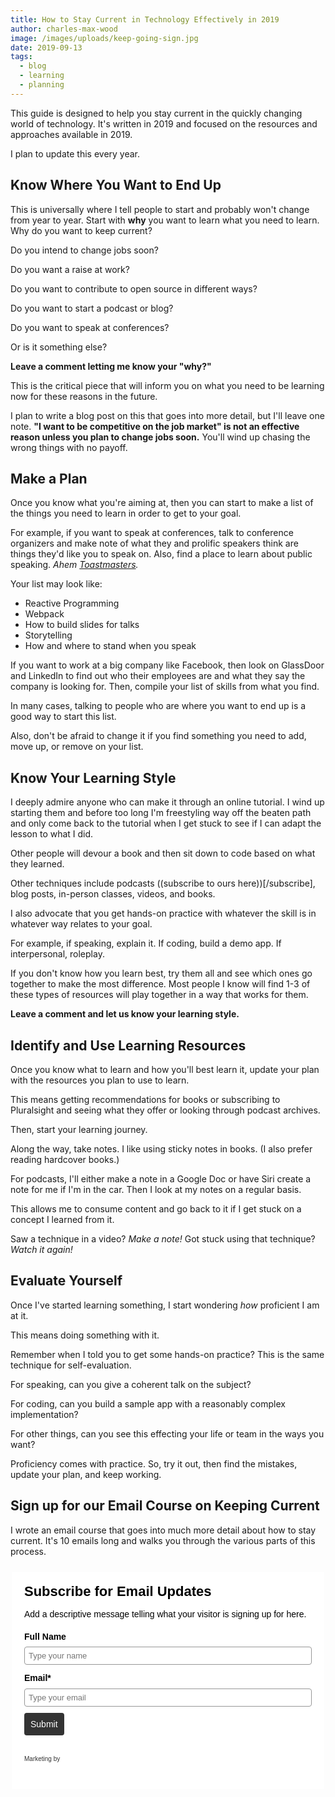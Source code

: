 ```yaml
---
title: How to Stay Current in Technology Effectively in 2019
author: charles-max-wood
image: /images/uploads/keep-going-sign.jpg
date: 2019-09-13
tags:
  - blog
  - learning
  - planning
---
```

This guide is designed to help you stay current in the quickly changing world of technology. It's written in 2019 and focused on the resources and approaches available in 2019.

I plan to update this every year.

## Know Where You Want to End Up

This is universally where I tell people to start and probably won't change from year to year. Start with **why** you want to learn what you need to learn. Why do you want to keep current?

Do you intend to change jobs soon?

Do you want a raise at work?

Do you want to contribute to open source in different ways?

Do you want to start a podcast or blog?

Do you want to speak at conferences?

Or is it something else?

**Leave a comment letting me know your "why?"**

This is the critical piece that will inform you on what you need to be learning now for these reasons in the future.

I plan to write a blog post on this that goes into more detail, but I'll leave one note. **"I want to be competitive on the job market" is not an effective reason unless you plan to change jobs soon.** You'll wind up chasing the wrong things with no payoff.

## Make a Plan

Once you know what you're aiming at, then you can start to make a list of the things you need to learn in order to get to your goal.

For example, if you want to speak at conferences, talk to conference organizers and make note of what they and prolific speakers think are things they'd like you to speak on. Also, find a place to learn about public speaking. *Ahem [Toastmasters](https://toastmasters.org).*

Your list may look like:

* Reactive Programming
* Webpack
* How to build slides for talks
* Storytelling
* How and where to stand when you speak

If you want to work at a big company like Facebook, then look on GlassDoor and LinkedIn to find out who their employees are and what they say the company is looking for. Then, compile your list of skills from what you find.

In many cases, talking to people who are where you want to end up is a good way to start this list.

Also, don't be afraid to change it if you find something you need to add, move up, or remove on your list.

## Know Your Learning Style

I deeply admire anyone who can make it through an online tutorial. I wind up starting them and before too long I'm freestyling way off the beaten path and only come back to the tutorial when I get stuck to see if I can adapt the lesson to what I did.

Other people will devour a book and then sit down to code based on what they learned.

Other techniques include podcasts (\(subscribe to ours here\))[/subscribe], blog posts, in-person classes, videos, and books.

I also advocate that you get hands-on practice with whatever the skill is in whatever way relates to your goal.

For example, if speaking, explain it. If coding, build a demo app. If interpersonal, roleplay.

If you don't know how you learn best, try them all and see which ones go together to make the most difference. Most people I know will find 1-3 of these types of resources will play together in a way that works for them.

**Leave a comment and let us know your learning style.**

## Identify and Use Learning Resources

Once you know what to learn and how you'll best learn it, update your plan with the resources you plan to use to learn.

This means getting recommendations for books or subscribing to Pluralsight and seeing what they offer or looking through podcast archives.

Then, start your learning journey.

Along the way, take notes. I like using sticky notes in books. (I also prefer reading hardcover books.)

For podcasts, I'll either make a note in a Google Doc or have Siri create a note for me if I'm in the car. Then I look at my notes on a regular basis.

This allows me to consume content and go back to it if I get stuck on a concept I learned from it.

Saw a technique in a video? *Make a note!* Got stuck using that technique? *Watch it again!*

## Evaluate Yourself

Once I've started learning something, I start wondering *how* proficient I am at it.

This means doing something with it.

Remember when I told you to get some hands-on practice? This is the same technique for self-evaluation.

For speaking, can you give a coherent talk on the subject?

For coding, can you build a sample app with a reasonably complex implementation?

For other things, can you see this effecting your life or team in the ways you want?

Proficiency comes with practice. So, try it out, then find the mistakes, update your plan, and keep working.

## Sign up for our Email Course on Keeping Current

I wrote an email course that goes into much more detail about how to stay current. It's 10 emails long and walks you through the various parts of this process.

<style>
 #_form_45_ { font-size:14px; line-height:1.6; font-family:arial, helvetica, sans-serif; margin:0; }
 #_form_45_ * { outline:0; }
 ._form_hide { display:none; visibility:hidden; }
 ._form_show { display:block; visibility:visible; }
 #_form_45_._form-top { top:0; }
 #_form_45_._form-bottom { bottom:0; }
 #_form_45_._form-left { left:0; }
 #_form_45_._form-right { right:0; }
 #_form_45_ input[type="text"],#_form_45_ input[type="date"],#_form_45_ textarea { padding:6px; height:auto; border:#979797 1px solid; border-radius:4px; color:#000 !important; font-size:13px; -webkit-box-sizing:border-box; -moz-box-sizing:border-box; box-sizing:border-box; }
 #_form_45_ textarea { resize:none; }
 #_form_45_ ._submit { -webkit-appearance:none; cursor:pointer; font-family:arial, sans-serif; font-size:14px; text-align:center; background:#333 !important; border:0 !important; -moz-border-radius:4px !important; -webkit-border-radius:4px !important; border-radius:4px !important; color:#fff !important; padding:10px !important; }
 #_form_45_ ._close-icon { cursor:pointer; background-image:url('https://d226aj4ao1t61q.cloudfront.net/esfkyjh1u_forms-close-dark.png'); background-repeat:no-repeat; background-size:14.2px 14.2px; position:absolute; display:block; top:11px; right:9px; overflow:hidden; width:16.2px; height:16.2px; }
 #_form_45_ ._close-icon:before { position:relative; }
 #_form_45_ ._form-body { margin-bottom:30px; }
 #_form_45_ ._form-image-left { width:150px; float:left; }
 #_form_45_ ._form-content-right { margin-left:164px; }
 #_form_45_ ._form-branding { color:#fff; font-size:10px; clear:both; text-align:left; margin-top:30px; font-weight:100; }
 #_form_45_ ._form-branding ._logo { display:block; width:130px; height:14px; margin-top:6px; background-image:url('https://d226aj4ao1t61q.cloudfront.net/hh9ujqgv5_aclogo_li.png'); background-size:130px auto; background-repeat:no-repeat; }
 #_form_45_ ._form-label,#_form_45_ ._form_element ._form-label { font-weight:bold; margin-bottom:5px; display:block; }
 #_form_45_._dark ._form-branding { color:#333; }
 #_form_45_._dark ._form-branding ._logo { background-image:url('https://d226aj4ao1t61q.cloudfront.net/jftq2c8s_aclogo_dk.png'); }
 #_form_45_ ._form_element { position:relative; margin-bottom:10px; font-size:0; max-width:100%; }
 #_form_45_ ._form_element * { font-size:14px; }
 #_form_45_ ._form_element._clear { clear:both; width:100%; float:none; }
 #_form_45_ ._form_element._clear:after { clear:left; }
 #_form_45_ ._form_element input[type="text"],#_form_45_ ._form_element input[type="date"],#_form_45_ ._form_element select,#_form_45_ ._form_element textarea:not(.g-recaptcha-response) { display:block; width:100%; -webkit-box-sizing:border-box; -moz-box-sizing:border-box; box-sizing:border-box; }
 #_form_45_ ._field-wrapper { position:relative; }
 #_form_45_ ._inline-style { float:left; }
 #_form_45_ ._inline-style input[type="text"] { width:150px; }
 #_form_45_ ._inline-style:not(._clear) + ._inline-style:not(._clear) { margin-left:20px; }
 #_form_45_ ._form_element img._form-image { max-width:100%; }
 #_form_45_ ._clear-element { clear:left; }
 #_form_45_ ._full_width { width:100%; }
 #_form_45_ ._form_full_field { display:block; width:100%; margin-bottom:10px; }
 #_form_45_ input[type="text"]._has_error,#_form_45_ textarea._has_error { border:#f37c7b 1px solid; }
 #_form_45_ input[type="checkbox"]._has_error { outline:#f37c7b 1px solid; }
 #_form_45_ ._error { display:block; position:absolute; font-size:13px; z-index:10000001; }
 #_form_45_ ._error._above { padding-bottom:4px; bottom:39px; right:0; }
 #_form_45_ ._error._below { padding-top:4px; top:100%; right:0; }
 #_form_45_ ._error._above ._error-arrow { bottom:0; right:15px; border-left:5px solid transparent; border-right:5px solid transparent; border-top:5px solid #f37c7b; }
 #_form_45_ ._error._below ._error-arrow { top:0; right:15px; border-left:5px solid transparent; border-right:5px solid transparent; border-bottom:5px solid #f37c7b; }
 #_form_45_ ._error-inner { padding:8px 12px; background-color:#f37c7b; font-size:13px; font-family:arial, sans-serif; color:#fff; text-align:center; text-decoration:none; -webkit-border-radius:4px; -moz-border-radius:4px; border-radius:4px; }
 #_form_45_ ._error-inner._form_error { margin-bottom:5px; text-align:left; }
 #_form_45_ ._button-wrapper ._error-inner._form_error { position:static; }
 #_form_45_ ._error-inner._no_arrow { margin-bottom:10px; }
 #_form_45_ ._error-arrow { position:absolute; width:0; height:0; }
 #_form_45_ ._error-html { margin-bottom:10px; }
 .pika-single { z-index:10000001 !important; }
 @media all and (min-width:320px) and (max-width:667px) { ::-webkit-scrollbar { display:none; }
 #_form_45_ { margin:0; width:100%; min-width:100%; max-width:100%; box-sizing:border-box; }
 #_form_45_ * { -webkit-box-sizing:border-box; -moz-box-sizing:border-box; box-sizing:border-box; font-size:1em; }
 #_form_45_ ._form-content { margin:0; width:100%; }
 #_form_45_ ._form-inner { display:block; min-width:100%; }
 #_form_45_ ._form-title,#_form_45_ ._inline-style { margin-top:0; margin-right:0; margin-left:0; }
 #_form_45_ ._form-title { font-size:1.2em; }
 #_form_45_ ._form_element { margin:0 0 20px; padding:0; width:100%; }
 #_form_45_ ._form-element,#_form_45_ ._inline-style,#_form_45_ input[type="text"],#_form_45_ label,#_form_45_ p,#_form_45_ textarea:not(.g-recaptcha-response) { float:none; display:block; width:100%; }
 #_form_45_ ._row._checkbox-radio label { display:inline; }
 #_form_45_ ._row,#_form_45_ p,#_form_45_ label { margin-bottom:0.7em; width:100%; }
 #_form_45_ ._row input[type="checkbox"],#_form_45_ ._row input[type="radio"] { margin:0 !important; vertical-align:middle !important; }
 #_form_45_ ._row input[type="checkbox"] + span label { display:inline; }
 #_form_45_ ._row span label { margin:0 !important; width:initial !important; vertical-align:middle !important; }
 #_form_45_ ._form-image { max-width:100%; height:auto !important; }
 #_form_45_ input[type="text"] { padding-left:10px; padding-right:10px; font-size:16px; line-height:1.3em; -webkit-appearance:none; }
 #_form_45_ input[type="radio"],#_form_45_ input[type="checkbox"] { display:inline-block; width:1.3em; height:1.3em; font-size:1em; margin:0 0.3em 0 0; vertical-align:baseline; }
 #_form_45_ button[type="submit"] { padding:20px; font-size:1.5em; }
 #_form_45_ ._inline-style { margin:20px 0 0 !important; }
 }
 #_form_45_ { position:relative; text-align:left; margin:25px auto 0; padding:20px; -webkit-box-sizing:border-box; -moz-box-sizing:border-box; box-sizing:border-box; *zoom:1; background:#fff !important; border:0px solid #b0b0b0 !important; width:500px; -moz-border-radius:0px !important; -webkit-border-radius:0px !important; border-radius:0px !important; color:#000 !important; }
 #_form_45_ ._form-title { font-size:22px; line-height:22px; font-weight:600; margin-bottom:0; }
 #_form_45_:before,#_form_45_:after { content:" "; display:table; }
 #_form_45_:after { clear:both; }
 #_form_45_._inline-style { width:auto; display:inline-block; }
 #_form_45_._inline-style input[type="text"],#_form_45_._inline-style input[type="date"] { padding:10px 12px; }
 #_form_45_._inline-style button._inline-style { position:relative; top:27px; }
 #_form_45_._inline-style p { margin:0; }
 #_form_45_._inline-style ._button-wrapper { position:relative; margin:27px 12.5px 0 20px; }
 #_form_45_ ._form-thank-you { position:relative; left:0; right:0; text-align:center; font-size:18px; }
 @media all and (min-width:320px) and (max-width:667px) { #_form_45_._inline-form._inline-style ._inline-style._button-wrapper { margin-top:20px !important; margin-left:0 !important; }
 }
</style>
<form method="POST" action="https://devchat.activehosted.com/proc.php" id="_form_45_" class="_form _form_45 _inline-form  _dark" novalidate>
  <input type="hidden" name="u" value="45" />
  <input type="hidden" name="f" value="45" />
  <input type="hidden" name="s" />
  <input type="hidden" name="c" value="0" />
  <input type="hidden" name="m" value="0" />
  <input type="hidden" name="act" value="sub" />
  <input type="hidden" name="v" value="2" />
  <div class="_form-content">
    <div class="_form_element _x00773874 _full_width _clear" >
      <div class="_form-title">
        Subscribe for Email Updates
      </div>
    </div>
    <div class="_form_element _x66291727 _full_width _clear" >
      <div class="_html-code">
        <p>
          Add a descriptive message telling what your visitor is signing up for here.
        </p>
      </div>
    </div>
    <div class="_form_element _x09209091 _full_width " >
      <label class="_form-label">
        Full Name
      </label>
      <div class="_field-wrapper">
        <input type="text" name="fullname" placeholder="Type your name" />
      </div>
    </div>
    <div class="_form_element _x30324010 _full_width " >
      <label class="_form-label">
        Email*
      </label>
      <div class="_field-wrapper">
        <input type="text" name="email" placeholder="Type your email" required/>
      </div>
    </div>
    <div class="_button-wrapper _full_width">
      <button id="_form_45_submit" class="_submit" type="submit">
        Submit
      </button>
    </div>
    <div class="_clear-element">
    </div>
  </div>
  <div class="_form-thank-you" style="display:none;">
  </div>
  <div class="_form-branding">
    <div class="_marketing-by">
      Marketing by
    </div>
    <a href="http://www.activecampaign.com" class="_logo"></a>
  </div>
</form><script type="text/javascript">
window.cfields = [];
window._show_thank_you = function(id, message, trackcmp_url) {
  var form = document.getElementById('_form_' + id + '_'), thank_you = form.querySelector('._form-thank-you');
  form.querySelector('._form-content').style.display = 'none';
  thank_you.innerHTML = message;
  thank_you.style.display = 'block';
  if (typeof(trackcmp_url) != 'undefined' && trackcmp_url) {
    // Site tracking URL to use after inline form submission.
    _load_script(trackcmp_url);
  }
  if (typeof window._form_callback !== 'undefined') window._form_callback(id);
};
window._show_error = function(id, message, html) {
  var form = document.getElementById('_form_' + id + '_'), err = document.createElement('div'), button = form.querySelector('button'), old_error = form.querySelector('._form_error');
  if (old_error) old_error.parentNode.removeChild(old_error);
  err.innerHTML = message;
  err.className = '_error-inner _form_error _no_arrow';
  var wrapper = document.createElement('div');
  wrapper.className = '_form-inner';
  wrapper.appendChild(err);
  button.parentNode.insertBefore(wrapper, button);
  document.querySelector('[id^="_form"][id$="_submit"]').disabled = false;
  if (html) {
    var div = document.createElement('div');
    div.className = '_error-html';
    div.innerHTML = html;
    err.appendChild(div);
  }
};
window._load_script = function(url, callback) {
    var head = document.querySelector('head'), script = document.createElement('script'), r = false;
    script.type = 'text/javascript';
    script.charset = 'utf-8';
    script.src = url;
    if (callback) {
      script.onload = script.onreadystatechange = function() {
      if (!r && (!this.readyState || this.readyState == 'complete')) {
        r = true;
        callback();
        }
      };
    }
    head.appendChild(script);
};
(function() {
  if (window.location.search.search("excludeform") !== -1) return false;
  var getCookie = function(name) {
    var match = document.cookie.match(new RegExp('(^|; )' + name + '=([^;]+)'));
    return match ? match[2] : null;
  }
  var setCookie = function(name, value) {
    var now = new Date();
    var time = now.getTime();
    var expireTime = time + 1000 * 60 * 60 * 24 * 365;
    now.setTime(expireTime);
    document.cookie = name + '=' + value + '; expires=' + now + ';path=/';
  }
      var addEvent = function(element, event, func) {
    if (element.addEventListener) {
      element.addEventListener(event, func);
    } else {
      var oldFunc = element['on' + event];
      element['on' + event] = function() {
        oldFunc.apply(this, arguments);
        func.apply(this, arguments);
      };
    }
  }
  var _removed = false;
  var form_to_submit = document.getElementById('_form_45_');
  var allInputs = form_to_submit.querySelectorAll('input, select, textarea'), tooltips = [], submitted = false;

  var getUrlParam = function(name) {
    var regexStr = '[\?&]' + name + '=([^&#]*)';
    var results = new RegExp(regexStr, 'i').exec(window.location.href);
    return results != undefined ? decodeURIComponent(results[1]) : false;
  };

  for (var i = 0; i < allInputs.length; i++) {
    var regexStr = "field\\[(\\d+)\\]";
    var results = new RegExp(regexStr).exec(allInputs[i].name);
    if (results != undefined) {
      allInputs[i].dataset.name = window.cfields[results[1]];
    } else {
      allInputs[i].dataset.name = allInputs[i].name;
    }
    var fieldVal = getUrlParam(allInputs[i].dataset.name);

    if (fieldVal) {
      if (allInputs[i].type == "radio" || allInputs[i].type == "checkbox") {
        if (allInputs[i].value == fieldVal) {
          allInputs[i].checked = true;
        }
      } else {
        allInputs[i].value = fieldVal;
      }
    }
  }

  var remove_tooltips = function() {
    for (var i = 0; i < tooltips.length; i++) {
      tooltips[i].tip.parentNode.removeChild(tooltips[i].tip);
    }
      tooltips = [];
  };
  var remove_tooltip = function(elem) {
    for (var i = 0; i < tooltips.length; i++) {
      if (tooltips[i].elem === elem) {
        tooltips[i].tip.parentNode.removeChild(tooltips[i].tip);
        tooltips.splice(i, 1);
        return;
      }
    }
  };
  var create_tooltip = function(elem, text) {
    var tooltip = document.createElement('div'), arrow = document.createElement('div'), inner = document.createElement('div'), new_tooltip = {};
    if (elem.type != 'radio' && elem.type != 'checkbox') {
      tooltip.className = '_error';
      arrow.className = '_error-arrow';
      inner.className = '_error-inner';
      inner.innerHTML = text;
      tooltip.appendChild(arrow);
      tooltip.appendChild(inner);
      elem.parentNode.appendChild(tooltip);
    } else {
      tooltip.className = '_error-inner _no_arrow';
      tooltip.innerHTML = text;
      elem.parentNode.insertBefore(tooltip, elem);
      new_tooltip.no_arrow = true;
    }
    new_tooltip.tip = tooltip;
    new_tooltip.elem = elem;
    tooltips.push(new_tooltip);
    return new_tooltip;
  };
  var resize_tooltip = function(tooltip) {
    var rect = tooltip.elem.getBoundingClientRect();
    var doc = document.documentElement, scrollPosition = rect.top - ((window.pageYOffset || doc.scrollTop)  - (doc.clientTop || 0));
    if (scrollPosition < 40) {
      tooltip.tip.className = tooltip.tip.className.replace(/ ?(_above|_below) ?/g, '') + ' _below';
    } else {
      tooltip.tip.className = tooltip.tip.className.replace(/ ?(_above|_below) ?/g, '') + ' _above';
    }
  };
  var resize_tooltips = function() {
    if (_removed) return;
    for (var i = 0; i < tooltips.length; i++) {
      if (!tooltips[i].no_arrow) resize_tooltip(tooltips[i]);
    }
  };
  var validate_field = function(elem, remove) {
    var tooltip = null, value = elem.value, no_error = true;
    remove ? remove_tooltip(elem) : false;
    if (elem.type != 'checkbox') elem.className = elem.className.replace(/ ?_has_error ?/g, '');
    if (elem.getAttribute('required') !== null) {
      if (elem.type == 'radio' || (elem.type == 'checkbox' && /any/.test(elem.className))) {
        var elems = form_to_submit.elements[elem.name];
        if (!(elems instanceof NodeList || elems instanceof HTMLCollection) || elems.length <= 1) {
          no_error = elem.checked;
        }
        else {
          no_error = false;
          for (var i = 0; i < elems.length; i++) {
            if (elems[i].checked) no_error = true;
          }
        }
        if (!no_error) {
          tooltip = create_tooltip(elem, "Please select an option.");
        }
      } else if (elem.type =='checkbox') {
        var elems = form_to_submit.elements[elem.name], found = false, err = [];
        no_error = true;
        for (var i = 0; i < elems.length; i++) {
          if (elems[i].getAttribute('required') === null) continue;
          if (!found && elems[i] !== elem) return true;
          found = true;
          elems[i].className = elems[i].className.replace(/ ?_has_error ?/g, '');
          if (!elems[i].checked) {
            no_error = false;
            elems[i].className = elems[i].className + ' _has_error';
            err.push("Checking %s is required".replace("%s", elems[i].value));
          }
        }
        if (!no_error) {
          tooltip = create_tooltip(elem, err.join('<br/>'));
        }
      } else if (elem.tagName == 'SELECT') {
        var selected = true;
        if (elem.multiple) {
          selected = false;
          for (var i = 0; i < elem.options.length; i++) {
            if (elem.options[i].selected) {
              selected = true;
              break;
            }
          }
        } else {
          for (var i = 0; i < elem.options.length; i++) {
            if (elem.options[i].selected && !elem.options[i].value) {
              selected = false;
            }
          }
        }
        if (!selected) {
          elem.className = elem.className + ' _has_error';
          no_error = false;
          tooltip = create_tooltip(elem, "Please select an option.");
        }
      } else if (value === undefined || value === null || value === '') {
        elem.className = elem.className + ' _has_error';
        no_error = false;
        tooltip = create_tooltip(elem, "This field is required.");
      }
    }
    if (no_error && elem.name == 'email') {
      if (!value.match(/^[\+_a-z0-9-'&=]+(\.[\+_a-z0-9-']+)*@[a-z0-9-]+(\.[a-z0-9-]+)*(\.[a-z]{2,})$/i)) {
        elem.className = elem.className + ' _has_error';
        no_error = false;
        tooltip = create_tooltip(elem, "Enter a valid email address.");
      }
    }
    if (no_error && /date_field/.test(elem.className)) {
      if (!value.match(/^\d\d\d\d-\d\d-\d\d$/)) {
        elem.className = elem.className + ' _has_error';
        no_error = false;
        tooltip = create_tooltip(elem, "Enter a valid date.");
      }
    }
    tooltip ? resize_tooltip(tooltip) : false;
    return no_error;
  };
  var needs_validate = function(el) {
    return el.name == 'email' || el.getAttribute('required') !== null;
  };
  var validate_form = function(e) {
    var err = form_to_submit.querySelector('._form_error'), no_error = true;
    if (!submitted) {
      submitted = true;
      for (var i = 0, len = allInputs.length; i < len; i++) {
        var input = allInputs[i];
        if (needs_validate(input)) {
          if (input.type == 'text') {
            addEvent(input, 'blur', function() {
              this.value = this.value.trim();
              validate_field(this, true);
            });
            addEvent(input, 'input', function() {
              validate_field(this, true);
            });
          } else if (input.type == 'radio' || input.type == 'checkbox') {
            (function(el) {
              var radios = form_to_submit.elements[el.name];
              for (var i = 0; i < radios.length; i++) {
                addEvent(radios[i], 'click', function() {
                  validate_field(el, true);
                });
              }
            })(input);
          } else if (input.tagName == 'SELECT') {
            addEvent(input, 'change', function() {
              validate_field(this, true);
            });
          } else if (input.type == 'textarea'){
            addEvent(input, 'input', function() {
              validate_field(this, true);
            });
          }
        }
      }
    }
    remove_tooltips();
    for (var i = 0, len = allInputs.length; i < len; i++) {
      var elem = allInputs[i];
      if (needs_validate(elem)) {
        if (elem.tagName.toLowerCase() !== "select") {
          elem.value = elem.value.trim();
        }
        validate_field(elem) ? true : no_error = false;
      }
    }
    if (!no_error && e) {
      e.preventDefault();
    }
    resize_tooltips();
    return no_error;
  };
  addEvent(window, 'resize', resize_tooltips);
  addEvent(window, 'scroll', resize_tooltips);
  window._old_serialize = null;
  if (typeof serialize !== 'undefined') window._old_serialize = window.serialize;
  _load_script("//d3rxaij56vjege.cloudfront.net/form-serialize/0.3/serialize.min.js", function() {
    window._form_serialize = window.serialize;
    if (window._old_serialize) window.serialize = window._old_serialize;
  });
  var form_submit = function(e) {
    e.preventDefault();
    if (validate_form()) {
      // use this trick to get the submit button & disable it using plain javascript
      document.querySelector('#_form_45_submit').disabled = true;
            var serialized = _form_serialize(document.getElementById('_form_45_'));
      var err = form_to_submit.querySelector('._form_error');
      err ? err.parentNode.removeChild(err) : false;
      _load_script('https://devchat.activehosted.com/proc.php?' + serialized + '&jsonp=true');
    }
    return false;
  };
  addEvent(form_to_submit, 'submit', form_submit);
})();

</script>